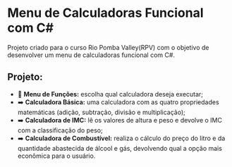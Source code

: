 # Menu de Calculadoras Funcional com C#

Projeto criado para o curso Rio Pomba Valley(RPV) com o objetivo de desenvolver um menu de calculadoras funcional com C#.

## Projeto: ## 

- 🧮 __Menu de Funções:__ escolha qual calculadora deseja executar;
- ➡️ __Calculadora Básica:__ uma calculadora com as quatro propriedades matemáticas (adição, subtração, divisão e multiplicação);
- ➡️ __Calculadora de IMC:__ lê os valores de altura e peso e devolve o IMC com a classificação do peso;
- ➡️ __Calculadora de Combustível:__ realiza o cálculo do preço do litro e da quantidade abastecida de álcool e gás, devolvendo qual a opção mais econômica para o usuário. 
